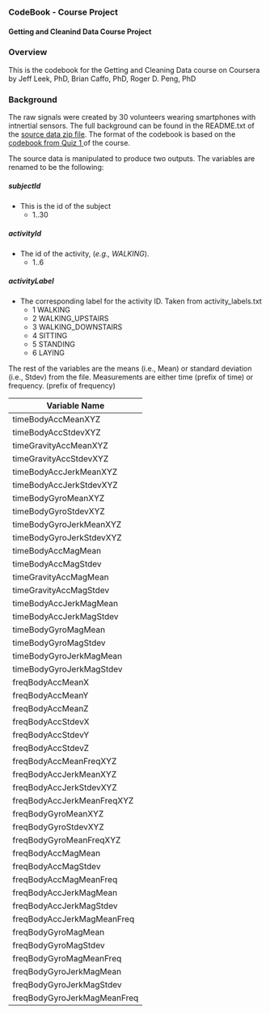 ### CodeBook - Course Project
#### Getting and Cleanind Data Course Project

### Overview
This is the codebook for the Getting and Cleaning Data course on Coursera
by Jeff Leek, PhD, Brian Caffo, PhD, Roger D. Peng, PhD

### Background
The raw signals were created by 30 volunteers wearing smartphones with intnertial sensors. The full background can be found in the README.txt of the [source data zip file](https://d396qusza40orc.cloudfront.net/getdata%2Fprojectfiles%2FUCI%20HAR%20Dataset.zip). The format of the codebook is based on the [ codebook from Quiz 1 ](https://d396qusza40orc.cloudfront.net/getdata%2Fdata%2FPUMSDataDict06.pdf) of the course.

The source data is manipulated to produce two outputs. The variables are renamed to be the following:

##### subjectId
  - This is the id of the subject
    - 1..30

##### activityId
  - The id of the activity, (*e.g., WALKING*).
    - 1..6

##### activityLabel
  - The corresponding label for the activity ID. Taken from activity_labels.txt
    - 1 WALKING
    - 2 WALKING_UPSTAIRS
    - 3 WALKING_DOWNSTAIRS
    - 4 SITTING
    - 5 STANDING
    - 6 LAYING
     

The rest of the variables are the means (i.e., Mean) or standard deviation (i.e., Stdev) from the file. Measurements are either time (prefix of time) or frequency. (prefix of frequency)

| Variable Name               |
|-----------------------------|
| timeBodyAccMeanXYZ          |
| timeBodyAccStdevXYZ         |
| timeGravityAccMeanXYZ       |
| timeGravityAccStdevXYZ      |
| timeBodyAccJerkMeanXYZ      |
| timeBodyAccJerkStdevXYZ     |
| timeBodyGyroMeanXYZ         |
| timeBodyGyroStdevXYZ        |
| timeBodyGyroJerkMeanXYZ     |
| timeBodyGyroJerkStdevXYZ    |
| timeBodyAccMagMean          |
| timeBodyAccMagStdev         |
| timeGravityAccMagMean       |
| timeGravityAccMagStdev      |
| timeBodyAccJerkMagMean      |
| timeBodyAccJerkMagStdev     |
| timeBodyGyroMagMean         |
| timeBodyGyroMagStdev        |
| timeBodyGyroJerkMagMean     |
| timeBodyGyroJerkMagStdev    |
| freqBodyAccMeanX            |
| freqBodyAccMeanY            |
| freqBodyAccMeanZ            |
| freqBodyAccStdevX           |
| freqBodyAccStdevY           |
| freqBodyAccStdevZ           |
| freqBodyAccMeanFreqXYZ      |
| freqBodyAccJerkMeanXYZ      |
| freqBodyAccJerkStdevXYZ     |
| freqBodyAccJerkMeanFreqXYZ  |
| freqBodyGyroMeanXYZ         |
| freqBodyGyroStdevXYZ        |
| freqBodyGyroMeanFreqXYZ     |
| freqBodyAccMagMean          |
| freqBodyAccMagStdev         |
| freqBodyAccMagMeanFreq      |
| freqBodyAccJerkMagMean      |
| freqBodyAccJerkMagStdev     |
| freqBodyAccJerkMagMeanFreq  |
| freqBodyGyroMagMean         |
| freqBodyGyroMagStdev        |
| freqBodyGyroMagMeanFreq     |
| freqBodyGyroJerkMagMean     |
| freqBodyGyroJerkMagStdev    |
| freqBodyGyroJerkMagMeanFreq |
